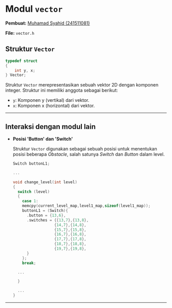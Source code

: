 # Modul `vector`

**Pembuat:** [Muhamad Syahid (241511081)](https://github.com/muhamadSyahid)

**File:** `vector.h`

## Struktur `Vector`

```c title="vector.h"
typedef struct
{
    int y, x;
} Vector;
```

Struktur `Vector` merepresentasikan sebuah vektor 2D dengan komponen integer. Struktur ini memiliki anggota sebagai berikut:

* `y`: Komponen y (vertikal) dari vektor.
* `x`: Komponen x (horizontal) dari vektor.

---

## Interaksi dengan modul lain

* **Posisi 'Button' dan 'Switch'**

    Struktur `Vector` digunakan sebagai sebuah posisi untuk menentukan posisi beberapa *Obstacle*, salah satunya *Switch* dan *Button* dalam level.

    ```c title="level.c" hl_lines="1 11-21"
    Switch buttonL1;

    ...

    void change_level(int level)
    {
      switch (level)
      {
        case 1:
        memcpy(current_level_map,level1_map,sizeof(level1_map));
        buttonL1 = (Switch){
          .button = {13,6},
          .switches = {{13,7},{13,8},
                      {14,7},{14,8},
                      {15,7},{15,8},
                      {16,7},{16,8},
                      {17,7},{17,8},
                      {18,7},{18,8},
                      {19,7},{19,8},
          }
        };
        break;

      ...

      }

      ...
    }
    ```

---
